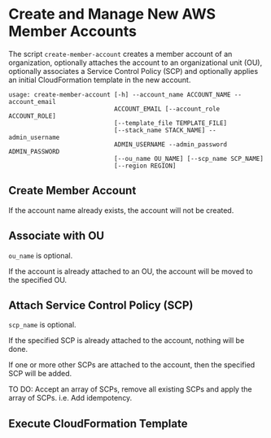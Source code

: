 # Create and Manage New AWS Member Accounts

The script `create-member-account` creates a member account of an organization,
optionally attaches the account to an organizational unit (OU), optionally 
associates a Service Control Policy (SCP) and optionally applies an initial
CloudFormation template in the new account.

    usage: create-member-account [-h] --account_name ACCOUNT_NAME --account_email
                                 ACCOUNT_EMAIL [--account_role ACCOUNT_ROLE]
                                 [--template_file TEMPLATE_FILE]
                                 [--stack_name STACK_NAME] --admin_username
                                 ADMIN_USERNAME --admin_password ADMIN_PASSWORD
                                 [--ou_name OU_NAME] [--scp_name SCP_NAME]
                                 [--region REGION]

## Create Member Account

If the account name already exists, the account will not be created.

## Associate with OU

`ou_name` is optional.

If the account is already attached to an OU, the account will be moved to the
specified OU.

## Attach Service Control Policy (SCP)

`scp_name` is optional.

If the specified SCP is already attached to the account, nothing will be done.

If one or more other SCPs are attached to the account, then the specified SCP
will be added.

TO DO: Accept an array of SCPs, remove all existing SCPs and apply the array
of SCPs. i.e. Add idempotency.

## Execute CloudFormation Template

